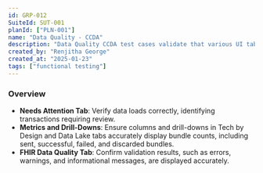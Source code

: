 ```yaml
---
id: GRP-012
SuiteId: SUT-001
planId: ["PLN-001"]
name: "Data Quality - CCDA"
description: "Data Quality CCDA test cases validate that various UI tabs and columns correctly display data and metrics related to CCDA XML files sent to the CCDA Bundle endpoint."
created_by: "Renjitha George"
created_at: "2025-01-23"
tags: ["functional testing"]
---
```


### Overview

- **Needs Attention Tab**: Verify data loads correctly, identifying transactions
  requiring review.
- **Metrics and Drill-Downs**: Ensure columns and drill-downs in Tech by Design
  and Data Lake tabs accurately display bundle counts, including sent,
  successful, failed, and discarded bundles.
- **FHIR Data Quality Tab**: Confirm validation results, such as errors,
  warnings, and informational messages, are displayed accurately.
